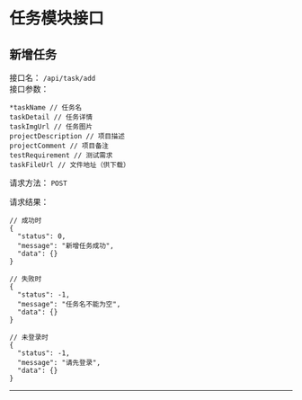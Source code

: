 # 任务模块接口


## 新增任务

接口名： `/api/task/add`  
接口参数：

	*taskName // 任务名
	taskDetail // 任务详情
	taskImgUrl // 任务图片
	projectDescription // 项目描述
	projectComment // 项目备注
	testRequirement // 测试需求
	taskFileUrl // 文件地址（供下载）

请求方法： `POST`  

请求结果：  

	// 成功时
	{
	  "status": 0,
	  "message": "新增任务成功",
	  "data": {}
	}
	
	// 失败时
	{
	  "status": -1,
	  "message": "任务名不能为空",
	  "data": {}
	}
	
	// 未登录时
	{
	  "status": -1,
	  "message": "请先登录",
	  "data": {}
	}

- - - - - - - - - -

